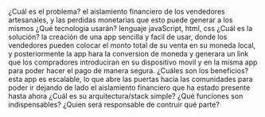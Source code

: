 ¿Cuál es el problema? el aislamiento financiero de los vendedores artesanales, y las perdidas monetarias que esto puede generar a los mismos
¿Qué tecnología usarán? lenguaje javaScript, html, css
¿Cuál es la solución? la creación de una app sencilla y facil de usar, donde los vendedores pueden colocar el monto total de su venta en su moneda local, y posteriormente la app hara la conversion de moneda y generara un link que los compradores introduciran en su dispositivo movil y en la misma app para poder hacer el pago de manera segura.
¿Cuáles son los beneficios? esta app es escalable, lo que abre las puertas hacia las comunidades para poder ir dejando de lado el aislamiento financiero que ha estado presente hasta ahora
¿Cuál es su arquitectura/stack simple? 
¿Qué funciones son indispensables? 
¿Quien será responsable de contruir qué parte? 
